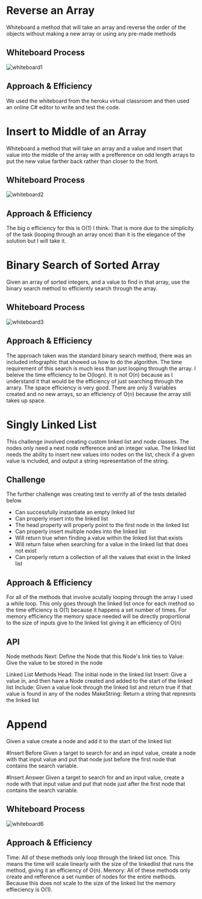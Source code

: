 # Reverse an Array
Whiteboard a method that will take an array and reverse the order of the objects without making a new array or using any pre-made methods

## Whiteboard Process
![whiteboard1](codeChallenge1WB.jpeg)

## Approach & Efficiency
We used the whiteboard from the heroku virtual classroom and then used an online C# editor to write and test the code.



<!--Break Between Whiteboards -->

# Insert to Middle of an Array
Whiteboard a method that will take an array and a value and insert that value into the middle of the array with a prefference on odd length arrays to put the new value farther back rather than closer to the front.

## Whiteboard Process
![whiteboard2](array-insert-shift.png)

## Approach & Efficiency
The big o efficiency for this is O(1) I think. That is more due to the simplicity of the task (looping through an array once) than it is the elegance of the solution but I will take it.



<!--Break Between Whiteboards -->

# Binary Search of Sorted Array
Given an array of sorted integers, and a value to find in that array, use the binary search method to efficiently search through the array.

## Whiteboard Process
![whiteboard3](array-binary-search.png)

## Approach & Efficiency
The approach taken was the standard binary search method, there was an included infographic that showed us how to do the algorithm. 
The time requirement of this search is much less than just looping through the array. I beleive the time efficiency to be O(logn). It is not O(n) because as I understand it that would be the efficiency of just searching through the arrary.
The space efficiency is very good. There are only 3 variables created and no new arrays, so an efficiency of O(n) because the array still takes up space.



<!--Code Challenge 05 Linked Lists Implementation -->

# Singly Linked List
This challenge involved creating custom linked list and node classes. 
The nodes only need a next node refference and an integer value. 
The linked list needs the ability to insert new values into nodes on the list, check if a given value is included, and output a string representation of the string.

## Challenge
The further challenge was creating test to verrify all of the tests detailed below.
- Can successfully instantiate an empty linked list
- Can properly insert into the linked list
- The head property will properly point to the first node in the linked list
- Can properly insert multiple nodes into the linked list
- Will return true when finding a value within the linked list that exists
- Will return false when searching for a value in the linked list that does not exist
- Can properly return a collection of all the values that exist in the linked list

## Approach & Efficiency
For all of the methods that involve acutally looping through the array I used a while loop.
This only goes through the linked list once for each method so the time efficiency is O(1) because it happens a set number of times.
For memory efficiency the memory space needed will be directly proportional to the size of inputs give to the linked list giving it an efficiency of O(n)

## API
Node methods
Next: Define the Node that this Node's link ties to
Value: Give the value to be stored in the node

Linked List Methods
Head: The initial node in the linked list
Insert: Give a value in, and then have a Node created and added to the start of the linked list
Include: Given a value look through the linked list and return true if that value is found in any of the nodes
MakeString: Return a string that represnts the linked list


<!--Code Challenge 06 Linked Lists Insertion Methods -->

# Append
Given a value create a node and add it to the start of the linked list

#Insert Before
Given a target to search for and an input value, create a node with that input value 
and put that node just before the first node that contains the search variable.

#Insert Answer
Given a target to search for and an input value, create a node with that input value 
and put that node just after the first node that contains the search variable.

## Whiteboard Process
![whiteboard6](Code-Challenge-6.png)

## Approach & Efficiency
Time: All of these methods only loop through the linked list once. This means the time will scale linearly 
with the size of the linkedlist that runs the method, giving it an efficiency of O(n).
Memory: All of these methods only create and refference a set number of nodes for the entire methods. Because
this does not scale to the size of the linked list the memory effieciency is O(1).
